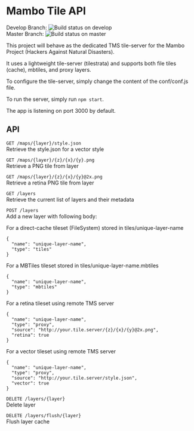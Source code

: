# Mambo Tile API

Develop Branch: 
![Build status on develop](https://travis-ci.org/caribewave/mambo-tile-api.svg?branch=develop)  
Master Branch:
![Build status on master](https://travis-ci.org/caribewave/mambo-tile-api.svg?branch=master)


This project will behave as the dedicated TMS tile-server for the Mambo Project (Hackers Against Natural Disasters).

It uses a lightweight tile-server (tilestrata) and supports both file tiles (cache), mbtiles, and proxy layers.

To configure the tile-server, simply change the content of the conf/conf.js file.

To run the server, simply run ```npm start```.

The app is listening on port 3000 by default.



## API

```GET /maps/{layer}/style.json```  
Retrieve the style.json for a vector style

```GET /maps/{layer}/{z}/{x}/{y}.png```  
Retrieve a PNG tile from layer

```GET /maps/{layer}/{z}/{x}/{y}@2x.png```  
Retrieve a retina PNG tile from layer

```GET /layers```  
Retrieve the current list of layers and their metadata

```POST /layers```  
Add a new layer with following body:  

For a direct-cache tileset (FileSystem) stored in tiles/unique-layer-name  
```
{
  "name": "unique-layer-name",
  "type": "tiles"
}
```

For a MBTiles tileset stored in tiles/unique-layer-name.mbtiles  
```
{
  "name": "unique-layer-name",
  "type": "mbtiles"
}
```

For a retina tileset using remote TMS server  
```
{
  "name": "unique-layer-name",
  "type": "proxy",
  "source": "http://your.tile.server/{z}/{x}/{y}@2x.png",
  "retina": true
}
```

For a vector tileset using remote TMS server  
```
{
  "name": "unique-layer-name",
  "type": "proxy",
  "source": "http://your.tile.server/style.json",
  "vector": true
}
```


```DELETE /layers/{layer}```  
Delete layer

```DELETE /layers/flush/{layer}```  
Flush layer cache
